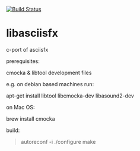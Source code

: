 [![Build Status](https://api.travis-ci.org/zliw/asciisfx-linux.svg)](https://api.travis-ci.org/zliw/asciisfx-linux.svg)

# libasciisfx

c-port of asciisfx

prerequisites:

cmocka & libtool development files

e.g. on debian based machines run:

apt-get install libtool libcmocka-dev libasound2-dev


on Mac OS:

brew install cmocka

build:

> autoreconf -i
> ./configure
> make
